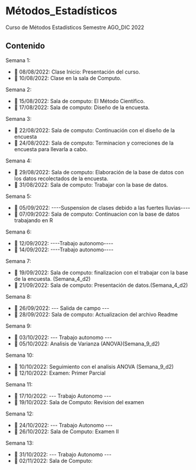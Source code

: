 # Métodos_Estadísticos
Curso de Métodos Estadísticos Semestre AGO_DIC 2022

## Contenido
Semana 1:

+ :dart: 08/08/2022: Clase Inicio: Presentación del curso.
+ :dart: 10/08/2022: Clase en la sala de Computo.

Semana 2:

+ :dart: 15/08/2022: Sala de computo: El Método Científico.
+ :dart: 17/08/2022: Sala de computo: Diseño de la encuesta.

Semana 3:

+ :dart: 22/08/2022: Sala de computo: Continuación con el diseño de la encuesta 
+ :dart: 24/08/2022: Sala de computo: Terminacion y correciones de la encuesta para llevarla a cabo.

Semana 4:

+ :dart: 29/08/2022: Sala de computo: Elaboración de la base de datos con los datos recolectados de la encuesta. 
+ :dart: 31/08/2022: Sala de computo: Trabajar con la base de datos.

Semana 5:

+ :dart: 05/09/2022: ----Suspension de clases debido a las fuertes lluvias----
+ :dart: 07/09/2022: Sala de computo: Continuacion con la base de datos trabajando en R

Semana 6:

+ :dart: 12/09/2022: ----Trabajo autonomo----
+ :dart: 14/09/2022: ----Trabajo autonomo----

Semana 7:

+ :dart: 19/09/2022: Sala de computo: finalizacion con el trabajar con la base de la encuesta. (Semana_4_d2)
+ :dart: 21/09/2022: Sala de computo: Presentación de datos.(Semana_4_d2)

Semana 8:

+ :dart: 26/09/2022: --- Salida de campo ---
+ :dart: 28/09/2022: Sala de computo: Actualizacion del archivo Readme

Semana 9:

+ :dart: 03/10/2022: --- Trabajo autonomo ---
+ :dart: 05/10/2022: Analisis de Varianza (ANOVA)(Semana_9_d2)

Semana 10:

+ :dart: 10/10/2022: Seguimiento con el analisis ANOVA (Semana_9_d2)
+ :dart: 12/10/2022: Examen: Primer Parcial

Semana 11:

+ :dart: 17/10/2022: --- Trabajo Autonomo --- 
+ :dart: 19/10/2022: Sala de Computo: Revision del examen 

Semana 12:

+ :dart: 24/10/2022: --- Trabajo Autonomo --- 
+ :dart: 26/10/2022: Sala de Computo: Examen II 

Semana 13:

+ :dart: 31/10/2022: --- Trabajo Autonomo ---
+ :dart: 02/11/2022: Sala de Computo: 

